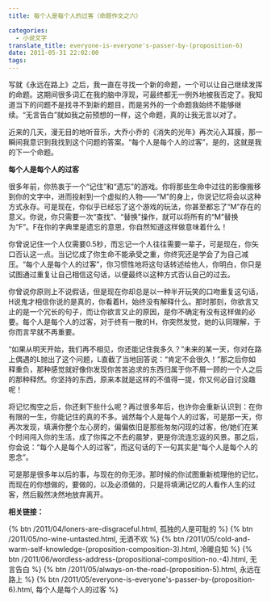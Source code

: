 ```yaml
---
title: 每个人是每个人的过客（命题作文之六）

categories:
  - 小说文字
translate_title: everyone-is-everyone's-passer-by-(proposition-6)
date: 2011-05-31 22:02:00
tags:
---
```


写就《永远在路上》之后，我一直在寻找一个新的命题，一个可以让自己继续发挥的命题。这期间很多词汇在我的脑中浮现，可最终都无一例外地被我否定了。我知道当下的问题不是找寻不到新的题目，而是另外的一个命题我始终不能够继续。“无言告白”就如我之前预想的一样，这个命题，真的让我无言以对了。

近来的几天，漫无目的地听音乐，大乔小乔的《消失的光年》再次沁入耳膜，那一瞬间我意识到我找到这个问题的答案。“每个人是每个人的过客”，是的，这就是我的下一个命题。

**每个人是每个人的过客**

很多年前，你热衷于一个“记住”和“遗忘”的游戏。你将那些生命中过往的影像搬移到你的文字中，进而投射到一个虚拟的人物——“M”的身上，你说记忆将会以这种方式永存。可是现在，你似乎已经忘了这个游戏的玩法，你甚至都忘了“M”存在的意义。你说，你只需要一次“查找”、“替换”操作，就可以将所有的“M”替换为“F”。F在你的字典里是遗忘的意思，你自然知道这样做意味着什么！

你曾说记住一个人仅需要0.5秒，而忘记一个人往往需要一辈子，可是现在，你矢口否认这一点。当记忆成了你生命不能承受之重，你终究还是学会了为自己减压。“每个人是每个人的过客”，你习惯性地将这句话转述给他人，你明白，你只是试图通过重复让自己相信这句话，以便最终以这种方式否认自己的过去。

你曾说你原则上不说假话，但是现在你却总是以一种半开玩笑的口吻重复这句话，H说鬼才相信你说的是真的，你看着H，始终没有解释什么。那时那刻，你欲言又止的是一个冗长的句子，而让你欲言又止的原因，是你不确定有没有这样做的必要。每个人是每个人的过客，对于终有一散的H，你突然发觉，她的认同理解，于你而言早就不再重要。

“如果从明天开始，我们再不相见，你还能记住我多久？”未来的某一天，你对在路上偶遇的L抛出了这个问题，L直截了当地回答说：“肯定不会很久！”那之后你如释重负，那种感觉就好像你发现你苦苦追求的东西归属于你不屑一顾的一个人之后的那种释然。你坚持的东西，原来本就是这样的不值得一提，你又何必自讨没趣呢！

将记忆掏空之后，你还剩下些什么呢？再过很多年后，也许你会重新认识到：在你有限的一生，你能记住的真的不多。诚然每个人是每个人的过客，可是那一天，你再次发现，填满你整个左心房的，偏偏依旧是那些匆匆闪现的过客，他/她们在某个时间闯入你的生活，成了你挥之不去的晨梦，更是你流连忘返的风景。那之后，你会说：“每个人是每个人的过客”，而这句话的下一句其实是“每个人是每个人的思念”。

可是那是很多年以后的事，与现在的你无涉。那时候的你试图重新梳理他的记忆，而现在的你想做的，要做的，以及必须做的，只是将填满记忆的人看作人生的过客，然后毅然决然地放弃离开。

**相关链接：**

{% btn /2011/04/loners-are-disgraceful.html, 孤独的人是可耻的 %}
{% btn /2011/05/no-wine-untasted.html, 无酒不欢 %}
{% btn /2011/05/cold-and-warm-self-knowledge-(proposition-composition-3).html, 冷暖自知 %}
{% btn /2011/06/wordless-address-(propositional-composition-no.-4).html, 无言告白 %}
{% btn /2011/05/always-on-the-road-(proposition-5).html, 永远在路上 %}
{% btn /2011/05/everyone-is-everyone's-passer-by-(proposition-6).html, 每个人是每个人的过客 %}